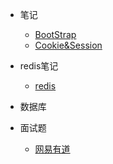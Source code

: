 - 笔记

  - [BootStrap](javaweb/BootStrap笔记.md)
  - [Cookie&Session](javaweb/Cookie&Session笔记.md)

- redis笔记

  - [redis](redis/redis笔记.md)

- 数据库
- 面试题
  - [网易有道](company/wangyi.md)


